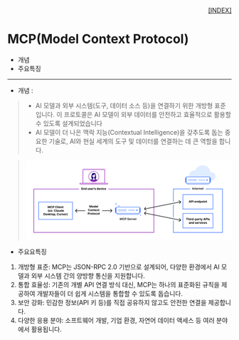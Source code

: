 <p style="text-align: right"> 
    <a href="./README.md">[INDEX]</a>
</p>

# MCP(Model Context Protocol)

- 개념
- 주요특징

---
- 개념 :
> - AI 모델과 외부 시스템(도구, 데이터 소스 등)을 연결하기 위한 개방형 표준입니다. 이 프로토콜은 AI 모델이 외부 데이터를 안전하고 효율적으로 활용할 수 있도록 설계되었습니다
> - AI 모델이 더 나은 맥락 지능(Contextual Intelligence)을 갖추도록 돕는 중요한 기술로, AI와 현실 세계의 도구 및 데이터를 연결하는 데 큰 역할을 합니다. 

> ![MCP의 기본구조](../images/s101_mcp_01.png)

- 주요요특징
<ol>
    <li> 개방형 표준: MCP는 JSON-RPC 2.0 기반으로 설계되어, 다양한 환경에서 AI 모델과 외부 시스템 간의 양방향 통신을 지원합니다.
    <li> 통합 효율성: 기존의 개별 API 연결 방식 대신, MCP는 하나의 표준화된 규칙을 제공하여 개발자들이 더 쉽게 시스템을 통합할 수 있도록 돕습니다.
    <li> 보안 강화: 민감한 정보(API 키 등)를 직접 공유하지 않고도 안전한 연결을 제공합니다.
    <li> 다양한 응용 분야: 소프트웨어 개발, 기업 환경, 자연어 데이터 액세스 등 여러 분야에서 활용됩니다.
</ol>

